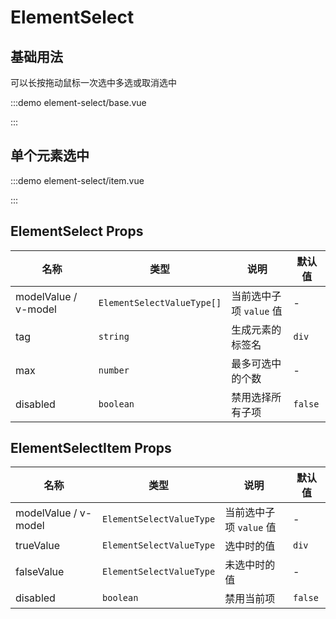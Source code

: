 # ElementSelect

## 基础用法

可以长按拖动鼠标一次选中多选或取消选中

:::demo element-select/base.vue

:::

## 单个元素选中

:::demo element-select/item.vue

:::

## ElementSelect Props

| 名称                 | 类型                       | 说明                    | 默认值  |
| -------------------- | -------------------------- | ----------------------- | ------- |
| modelValue / v-model | `ElementSelectValueType[]` | 当前选中子项 `value` 值 | -       |
| tag                  | `string`                   | 生成元素的标签名        | `div`   |
| max                  | `number`                   | 最多可选中的个数        | -       |
| disabled             | `boolean`                  | 禁用选择所有子项        | `false` |

## ElementSelectItem Props

| 名称                 | 类型                     | 说明                    | 默认值  |
| -------------------- | ------------------------ | ----------------------- | ------- |
| modelValue / v-model | `ElementSelectValueType` | 当前选中子项 `value` 值 | -       |
| trueValue            | `ElementSelectValueType` | 选中时的值              | `div`   |
| falseValue           | `ElementSelectValueType` | 未选中时的值            | -       |
| disabled             | `boolean`                | 禁用当前项              | `false` |
